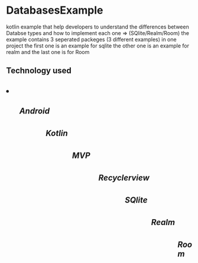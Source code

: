 # DatabasesExample
kotlin example that help developers to understand the differences between Databse types and how to implement each one => (SQlite/Realm/Room)
the example contains 3 seperated packeges (3 different examples) in one project 
the first one is an example for sqlite 
the other one is an example for realm 
and the last one is for Room

<h2>Technology used<h2/>
  <li>
<ul><h5>Android</h5><ul>
<ul><h5>Kotlin</h5><ul>
<ul><h5>MVP</h5><ul>
<ul><h5>Recyclerview</h5><ul>
<ul><h5>SQlite</h5><ul>
<ul><h5>Realm</h5><ul>
<ul><h5>Room</h5><ul>
  </li>

